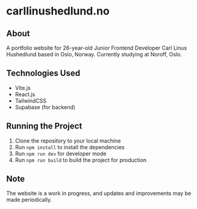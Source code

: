 # carllinushedlund.no

## About

A portfolio website for 26-year-old Junior Frontend Developer Carl Linus Hushedlund based in Oslo, Norway. Currently studying at Noroff, Oslo.

## Technologies Used

- Vite.js
- React.js
- TailwindCSS
- Supabase (for backend)

## Running the Project

1. Clone the repository to your local machine
2. Run `npm install` to install the dependencies
3. Run `npm run dev` for developer mode
4. Run `npm run build` to build the project for production

## Note

The website is a work in progress, and updates and improvements may be made periodically.
